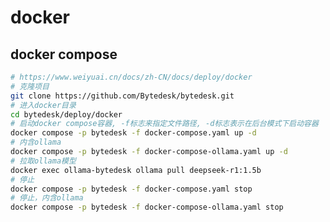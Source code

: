 <!--
 * @Author: jackning 270580156@qq.com
 * @Date: 2024-03-12 10:21:18
 * @LastEditors: jack ning github@bytedesk.com
 * @LastEditTime: 2025-02-12 11:09:29
 * @Description: bytedesk.com https://github.com/Bytedesk/bytedesk
 *   Please be aware of the BSL license restrictions before installing Bytedesk IM – 
 *  selling, reselling, or hosting Bytedesk IM as a service is a breach of the terms and automatically terminates your rights under the license.
 *  Business Source License 1.1: https://github.com/Bytedesk/bytedesk/blob/main/LICENSE 
 *  contact: 270580156@qq.com 
 *  联系：270580156@qq.com
 * Copyright (c) 2024 by bytedesk.com, All Rights Reserved. 
-->
# docker

## docker compose

```bash
# https://www.weiyuai.cn/docs/zh-CN/docs/deploy/docker
# 克隆项目
git clone https://github.com/Bytedesk/bytedesk.git
# 进入docker目录
cd bytedesk/deploy/docker
# 启动docker compose容器, -f标志来指定文件路径, -d标志表示在后台模式下启动容器
docker compose -p bytedesk -f docker-compose.yaml up -d
# 内含ollama
docker compose -p bytedesk -f docker-compose-ollama.yaml up -d
# 拉取ollama模型
docker exec ollama-bytedesk ollama pull deepseek-r1:1.5b
# 停止
docker compose -p bytedesk -f docker-compose.yaml stop
# 停止，内含ollama
docker compose -p bytedesk -f docker-compose-ollama.yaml stop
```
